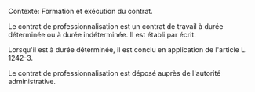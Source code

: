 Contexte: Formation et exécution du contrat.

Le contrat de professionnalisation est un contrat de travail à durée déterminée ou à durée indéterminée. Il est établi par écrit.

Lorsqu'il est à durée déterminée, il est conclu en application de l'article L. 1242-3.

Le contrat de professionnalisation est déposé auprès de l'autorité administrative.